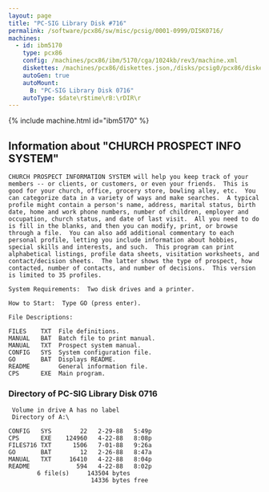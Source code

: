 ```yaml
---
layout: page
title: "PC-SIG Library Disk #716"
permalink: /software/pcx86/sw/misc/pcsig/0001-0999/DISK0716/
machines:
  - id: ibm5170
    type: pcx86
    config: /machines/pcx86/ibm/5170/cga/1024kb/rev3/machine.xml
    diskettes: /machines/pcx86/diskettes.json,/disks/pcsig0/pcx86/diskettes.json
    autoGen: true
    autoMount:
      B: "PC-SIG Library Disk 0716"
    autoType: $date\r$time\rB:\rDIR\r
---
```


{% include machine.html id="ibm5170" %}

## Information about "CHURCH PROSPECT INFO SYSTEM"

    CHURCH PROSPECT INFORMATION SYSTEM will help you keep track of your
    members -- or clients, or customers, or even your friends.  This is
    good for your church, office, grocery store, bowling alley, etc.  You
    can categorize data in a variety of ways and make searches.  A typical
    profile might contain a person's name, address, marital status, birth
    date, home and work phone numbers, number of children, employer and
    occupation, church status, and date of last visit.  All you need to do
    is fill in the blanks, and then you can modify, print, or browse
    through a file.  You can also add additional commentary to each
    personal profile, letting you include information about hobbies,
    special skills and interests, and such.  This program can print
    alphabetical listings, profile data sheets, visitation worksheets, and
    contact/decision sheets.  The latter shows the type of prospect, how
    contacted, number of contacts, and number of decisions.  This version
    is limited to 35 profiles.
    
    System Requirements:  Two disk drives and a printer.
    
    How to Start:  Type GO (press enter).
    
    File Descriptions:
    
    FILES    TXT  File definitions.
    MANUAL   BAT  Batch file to print manual.
    MANUAL   TXT  Prospect system manual.
    CONFIG   SYS  System configuration file.
    GO       BAT  Displays README.
    README        General information file.
    CPS      EXE  Main program.

### Directory of PC-SIG Library Disk 0716

     Volume in drive A has no label
     Directory of A:\

    CONFIG   SYS        22   2-29-88   5:49p
    CPS      EXE    124960   4-22-88   8:08p
    FILES716 TXT      1506   7-01-88   9:26a
    GO       BAT        12   2-26-88   8:47a
    MANUAL   TXT     16410   4-22-88   8:04p
    README             594   4-22-88   8:02p
            6 file(s)     143504 bytes
                           14336 bytes free
